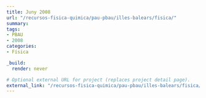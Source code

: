```yaml
---
title: Juny 2008
url: "/recursos-fisica-quimica/pau-pbau/illes-balears/fisica/"
summary:
tags:
- PBAU
- 2008
categories:
- Física

_build:
  render: never

# Optional external URL for project (replaces project detail page).
external_link: "/recursos-fisica-quimica/pau-pbau/illes-balears/fisica/juny-2008.pdf"
---
```

